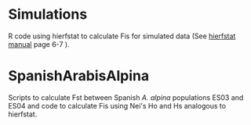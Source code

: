 # Simulations 
R code using hierfstat to calculate Fis for simulated data (See [hierfstat manual](https://cran.r-project.org/web/packages/hierfstat/hierfstat.pdf) page 6-7  ).
# SpanishArabisAlpina
Scripts to calculate Fst between Spanish *A. alpina* populations ES03 and ES04 and code to calculate Fis using Nei's Ho and Hs analogous to hierfstat.


